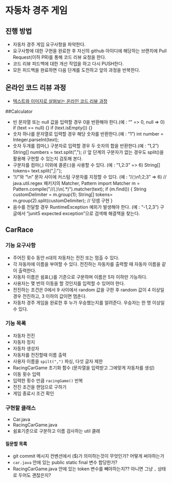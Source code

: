 # 자동차 경주 게임
## 진행 방법
* 자동차 경주 게임 요구사항을 파악한다.
* 요구사항에 대한 구현을 완료한 후 자신의 github 아이디에 해당하는 브랜치에 Pull Request(이하 PR)를 통해 코드 리뷰 요청을 한다.
* 코드 리뷰 피드백에 대한 개선 작업을 하고 다시 PUSH한다.
* 모든 피드백을 완료하면 다음 단계를 도전하고 앞의 과정을 반복한다.

## 온라인 코드 리뷰 과정
* [텍스트와 이미지로 살펴보는 온라인 코드 리뷰 과정](https://github.com/next-step/nextstep-docs/tree/master/codereview)

##Calculator 

* 빈 문자열 또는 null 값을 입력할 경우 0을 반환해야 한다.(예 : “” => 0, null => 0)
   if (text == null) {}
   if (text.isEmpty()) {}
* 숫자 하나를 문자열로 입력할 경우 해당 숫자를 반환한다.(예 : “1”)
   int number = Integer.parseInt(text);
* 숫자 두개를 컴마(,) 구분자로 입력할 경우 두 숫자의 합을 반환한다.(예 : “1,2”)
   String[] numbers = text.split(",");
   // 앞 단계의 구분자가 없는 경우도 split()을 활용해 구현할 수 있는지 검토해 본다.
* 구분자를 컴마(,) 이외에 콜론(:)을 사용할 수 있다. (예 : “1,2:3” => 6)
   String[] tokens= text.split(",|:");
* “//”와 “\n” 문자 사이에 커스텀 구분자를 지정할 수 있다. (예 : “//;\n1;2;3” => 6)
   // java.util.regex 패키지의 Matcher, Pattern import
   Matcher m = Pattern.compile("//(.)\n(.*)").matcher(text);
   if (m.find()) {
   String customDelimiter = m.group(1);
   String[] tokens= m.group(2).split(customDelimiter);
   // 덧셈 구현
   }
* 음수를 전달할 경우 RuntimeException 예외가 발생해야 한다. (예 : “-1,2,3”)
   구글에서 “junit5 expected exception”으로 검색해 해결책을 찾는다.

## CarRace
### 기능 요구사항
- 주어진 횟수 동안 n대의 자동차는 전진 또는 멈출 수 있다.
- 각 자동차에 이름을 부여할 수 있다. 전진하는 자동차를 출력할 때 자동차 이름을 같이 출력한다.
- 자동차 이름은 쉼표(,)를 기준으로 구분하며 이름은 5자 이하만 가능하다.
- 사용자는 몇 번의 이동을 할 것인지를 입력할 수 있어야 한다.
- 전진하는 조건은 0에서 9 사이에서 random 값을 구한 후 random 값이 4 이상일 경우 전진하고, 3 이하의 값이면 멈춘다.
- 자동차 경주 게임을 완료한 후 누가 우승했는지를 알려준다. 우승자는 한 명 이상일 수 있다.

### 기능 목록
- 자동차 전진
- 자동차 정지
- 자동차 생성자
- 자동차를 전진할때 이름 출력
- 사용자 이름을 `spilt(",")` 파싱, 다섯 글자 제한
- RacingCarGame 초기화 함수 (문자열을 입력받고 그에맞게 자동차를 생성)
- 이동 횟수 입력
- 입력한 횟수 만큼 `racingGame()` 반복
- 전진 조건을 랜덤으로 구하기
- 게임 종료시 조건 확인

### 구현할 클래스
- Car.java
- RacingCarGame.java
- 쉼표기준으로 구분하고 이름 검사하는 util 클래


#### 질문할 목록
- git commit 메시지 컨벤션에서 ($)가 의미하는것이 무엇인가? 어떻게 써야하는가
- `car.java` 안에 있는 public static final 변수 합당한가?
- RacingCarGame.java 안에 있는 token 변수를 빼야하는지?? 아니면 그냥 `,` 상태로 두어도 괜찮은지?
